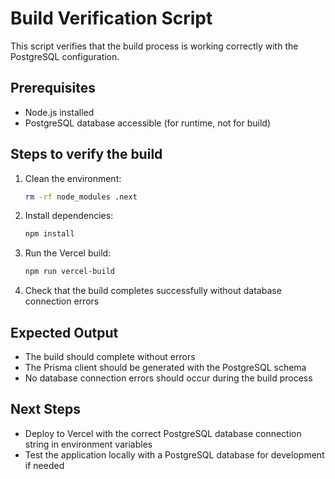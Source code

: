 # Build Verification Script

This script verifies that the build process is working correctly with the PostgreSQL configuration.

## Prerequisites
- Node.js installed
- PostgreSQL database accessible (for runtime, not for build)

## Steps to verify the build

1. Clean the environment:
   ```bash
   rm -rf node_modules .next
   ```

2. Install dependencies:
   ```bash
   npm install
   ```

3. Run the Vercel build:
   ```bash
   npm run vercel-build
   ```

4. Check that the build completes successfully without database connection errors

## Expected Output
- The build should complete without errors
- The Prisma client should be generated with the PostgreSQL schema
- No database connection errors should occur during the build process

## Next Steps
- Deploy to Vercel with the correct PostgreSQL database connection string in environment variables
- Test the application locally with a PostgreSQL database for development if needed